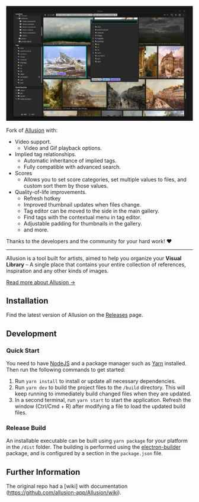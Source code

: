 <img alt="Allusion" src="./screenshot.jpg"/>

Fork of [Allusion](https://github.com/allusion-app/Allusion/) with:
- Video support.
  - Video and Gif playback options.
- Implied tag relationships.
  - Automatic inheritance of implied tags.
  - Fully compatible with advanced search.
- Scores
  - Allows you to set score categories, set multiple values to files, and custom sort them by those values.
- Quality-of-life improvements.
  - Refresh hotkey
  - Improved thumbnail updates when files change.
  - Tag editor can be moved to the side in the main gallery.
  - Find tags with the contextual menu in tag editor.
  - Adjustable padding for thumbnails in the gallery.
  - and more.
        
Thanks to the developers and the community for your hard work! ❤️

---

Allusion is a tool built for artists, aimed to help you organize your **Visual Library** – A single place that contains your entire collection of references, inspiration and any other kinds of images.

[Read more about Allusion →](https://allusion-app.github.io/)

## Installation


Find the latest version of Allusion on the [Releases](https://github.com/RafaUC/Allusion/releases) page.


## Development

### Quick Start

You need to have [NodeJS](https://nodejs.org/en/download/) and a package manager such as [Yarn](https://yarnpkg.com/lang/en/docs/install/) installed.
Then run the following commands to get started:

1. Run `yarn install` to install or update all necessary dependencies.
2. Run `yarn dev` to build the project files to the `/build` directory. This will keep running to immediately build changed files when they are updated.
3. In a second terminal, run `yarn start` to start the application. Refresh the window (Ctrl/Cmd + R) after modifying a file to load the updated build files.

### Release Build

An installable executable can be built using `yarn package` for your platform in the `/dist` folder. The building is performed using the [electron-builder](https://www.electron.build/) package, and is configured by a section in the `package.json` file.

## Further Information

The original repo had a [wiki] with documentation (https://github.com/allusion-app/Allusion/wiki).
